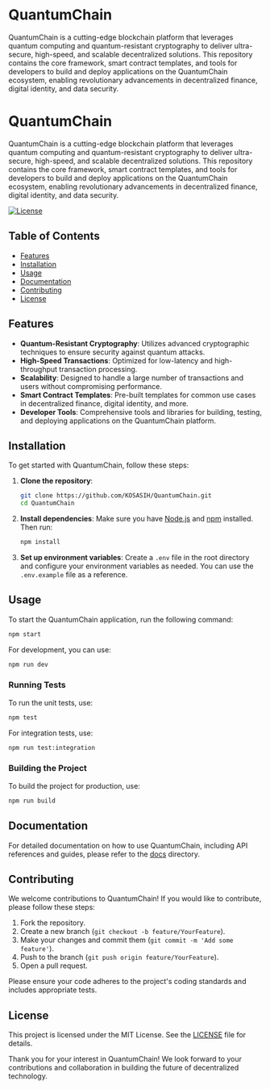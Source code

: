 # QuantumChain
QuantumChain is a cutting-edge blockchain platform that leverages quantum computing and quantum-resistant cryptography to deliver ultra-secure, high-speed, and scalable decentralized solutions. This repository contains the core framework, smart contract templates, and tools for developers to build and deploy applications on the QuantumChain ecosystem, enabling revolutionary advancements in decentralized finance, digital identity, and data security.

# QuantumChain

QuantumChain is a cutting-edge blockchain platform that leverages quantum computing and quantum-resistant cryptography to deliver ultra-secure, high-speed, and scalable decentralized solutions. This repository contains the core framework, smart contract templates, and tools for developers to build and deploy applications on the QuantumChain ecosystem, enabling revolutionary advancements in decentralized finance, digital identity, and data security.

[![License](https://img.shields.io/badge/license-MIT-blue.svg)](LICENSE)

## Table of Contents

- [Features](#features)
- [Installation](#installation)
- [Usage](#usage)
- [Documentation](#documentation)
- [Contributing](#contributing)
- [License](#license)

## Features

- **Quantum-Resistant Cryptography**: Utilizes advanced cryptographic techniques to ensure security against quantum attacks.
- **High-Speed Transactions**: Optimized for low-latency and high-throughput transaction processing.
- **Scalability**: Designed to handle a large number of transactions and users without compromising performance.
- **Smart Contract Templates**: Pre-built templates for common use cases in decentralized finance, digital identity, and more.
- **Developer Tools**: Comprehensive tools and libraries for building, testing, and deploying applications on the QuantumChain platform.

## Installation

To get started with QuantumChain, follow these steps:

1. **Clone the repository**:
   ```bash
   git clone https://github.com/KOSASIH/QuantumChain.git
   cd QuantumChain
   ```

2. **Install dependencies**:
   Make sure you have [Node.js](https://nodejs.org/) and [npm](https://www.npmjs.com/) installed. Then run:
   ```bash
   npm install
   ```

3. **Set up environment variables**:
   Create a `.env` file in the root directory and configure your environment variables as needed. You can use the `.env.example` file as a reference.

## Usage

To start the QuantumChain application, run the following command:

```bash
npm start
```

For development, you can use:

```bash
npm run dev
```

### Running Tests

To run the unit tests, use:

```bash
npm test
```

For integration tests, use:

```bash
npm run test:integration
```

### Building the Project

To build the project for production, use:

```bash
npm run build
```

## Documentation

For detailed documentation on how to use QuantumChain, including API references and guides, please refer to the [docs](docs/) directory.

## Contributing

We welcome contributions to QuantumChain! If you would like to contribute, please follow these steps:

1. Fork the repository.
2. Create a new branch (`git checkout -b feature/YourFeature`).
3. Make your changes and commit them (`git commit -m 'Add some feature'`).
4. Push to the branch (`git push origin feature/YourFeature`).
5. Open a pull request.

Please ensure your code adheres to the project's coding standards and includes appropriate tests.

## License

This project is licensed under the MIT License. See the [LICENSE](LICENSE) file for details.

Thank you for your interest in QuantumChain! We look forward to your contributions and collaboration in building the future of decentralized technology.
